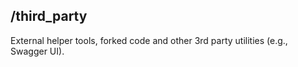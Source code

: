 ## /third_party
External helper tools, forked code and other 3rd party utilities (e.g., Swagger UI).